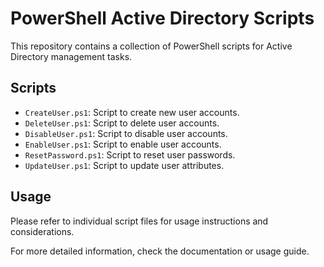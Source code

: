 # PowerShell Active Directory Scripts

This repository contains a collection of PowerShell scripts for Active Directory management tasks.

## Scripts

- `CreateUser.ps1`: Script to create new user accounts.
- `DeleteUser.ps1`: Script to delete user accounts.
- `DisableUser.ps1`: Script to disable user accounts.
- `EnableUser.ps1`: Script to enable user accounts.
- `ResetPassword.ps1`: Script to reset user passwords.
- `UpdateUser.ps1`: Script to update user attributes.

## Usage

Please refer to individual script files for usage instructions and considerations.

For more detailed information, check the documentation or usage guide.
